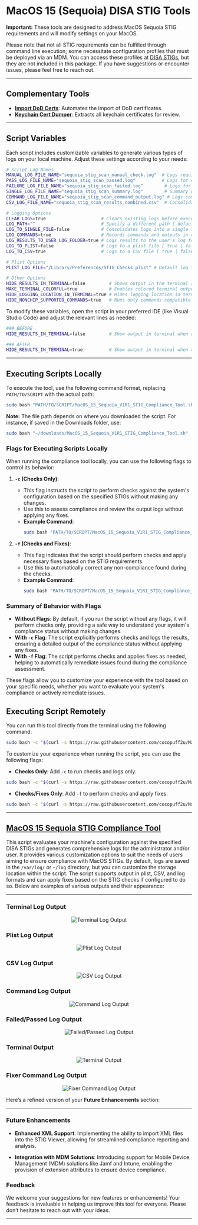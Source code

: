# MacOS 15 (Sequoia) DISA STIG Tools

**Important:** These tools are designed to address MacOS Sequoia STIG requirements and will modify settings on your MacOS.

Please note that not all STIG requirements can be fulfilled through command line execution; some necessitate configuration profiles that must be deployed via an MDM. You can access these profiles at [DISA STIGs](https://public.cyber.mil/stigs/), but they are not included in this package. If you have suggestions or encounter issues, please feel free to reach out.

---

## Complementary Tools

- **[Import DoD Certs](https://github.com/cocopuff2u/MacOS_GOV_Scripts/tree/main/Keychain_And_Certificates_Scripts/Import_DoD_Certs.sh)**: Automates the import of DoD certificates.
- **[Keychain Cert Dumper](https://github.com/cocopuff2u/MacOS_GOV_Scripts/tree/main/Keychain%20%26%20Certificates%20Scripts)**: Extracts all keychain certificates for review.

---

## Script Variables

Each script includes customizable variables to generate various types of logs on your local machine. Adjust these settings according to your needs:

```bash
# Script Log Names
MANUAL_LOG_FILE_NAME="sequoia_stig_scan_manual_check.log"  # Logs requiring manual review
PASS_LOG_FILE_NAME="sequoia_stig_scan_passed.log"          # Logs for checks that pass
FAILURE_LOG_FILE_NAME="sequoia_stig_scan_failed.log"        # Logs for checks that fail
SINGLE_LOG_FILE_NAME="sequoia_stig_scan_summary.log"        # Summary of passed and failed checks
COMMAND_LOG_FILE_NAME="sequoia_stig_scan_command_output.log" # Logs command outputs
CSV_LOG_FILE_NAME="sequoia_stig_scan_results_combined.csv"  # Consolidated CSV of results

# Logging Options
CLEAR_LOGS=true                     # Clears existing logs before execution [ true (default) | false ]
LOG_PATH=""                         # Specify a different path [ defaults to /var/log/ if left blank ]
LOG_TO_SINGLE_FILE=false            # Consolidates logs into a single file [ true | false (default) ]
LOG_COMMANDS=true                   # Records commands and outputs in a log file, ideal for STIG compliance [ true (default) | false ]
LOG_RESULTS_TO_USER_LOG_FOLDER=true # Logs results to the user's log folder [ true (default) | false ]
LOG_TO_PLIST=false                  # Logs to a plist file [ true | false (default) ]
LOG_TO_CSV=true                     # Logs to a CSV file [ true | false (default) ]

# Plist Options
PLIST_LOG_FILE="/Library/Preferences/STIG_Checks.plist" # Default log file path

# Other Options
HIDE_RESULTS_IN_TERMINAL=false         # Shows output in the terminal [ true | false (default) ]
MAKE_TERMINAL_COLORFUL=true            # Enables colored terminal output *Requires HIDE_RESULTS_IN_TERMINAL=false* [ true (default) | false ]
HIDE_LOGGING_LOCATION_IN_TERMINAL=true # Hides logging location in terminal output [ true (default) | false ]
HIDE_NONCHIP_SUPPORTED_COMMANDS=true   # Runs only commands compatible with the hardware [ true (default) | false ]
```

To modify these variables, open the script in your preferred IDE (like Visual Studio Code) and adjust the relevant lines as needed:

```bash
### BEFORE
HIDE_RESULTS_IN_TERMINAL=false         # Show output in terminal when running script locally [ true | false (default) ]

### AFTER
HIDE_RESULTS_IN_TERMINAL=true          # Show output in terminal when running script locally [ true | false (default) ]
```

---

## Executing Scripts Locally

To execute the tool, use the following command format, replacing `PATH/TO/SCRIPT` with the actual path:

```bash
sudo bash "PATH/TO/SCRIPT/MacOS_15_Sequoia_V1R1_STIG_Compliance_Tool.sh"
```

**Note:** The file path depends on where you downloaded the script. For instance, if saved in the Downloads folder, use:

```bash
sudo bash "~/downloads/MacOS_15_Sequoia_V1R1_STIG_Compliance_Tool.sh"
```

### Flags for Executing Scripts Locally

When running the compliance tool locally, you can use the following flags to control its behavior:

1. **`-c` (Checks Only)**:
   - This flag instructs the script to perform checks against the system's configuration based on the specified STIGs without making any changes. 
   - Use this to assess compliance and review the output logs without applying any fixes. 
   - **Example Command**:
     ```bash
     sudo bash "PATH/TO/SCRIPT/MacOS_15_Sequoia_V1R1_STIG_Compliance_Tool.sh" -c
     ```

2. **`-f` (Checks and Fixes)**:
   - This flag indicates that the script should perform checks and apply necessary fixes based on the STIG requirements.
   - Use this to automatically correct any non-compliance found during the checks. 
   - **Example Command**:
     ```bash
     sudo bash "PATH/TO/SCRIPT/MacOS_15_Sequoia_V1R1_STIG_Compliance_Tool.sh" -f
     ```

### Summary of Behavior with Flags

- **Without Flags**: By default, if you run the script without any flags, it will perform checks only, providing a safe way to understand your system's compliance status without making changes.
- **With `-c` Flag**: The script explicitly performs checks and logs the results, ensuring a detailed output of the compliance status without applying any fixes.
- **With `-f` Flag**: The script performs checks and applies fixes as needed, helping to automatically remediate issues found during the compliance assessment.

These flags allow you to customize your experience with the tool based on your specific needs, whether you want to evaluate your system's compliance or actively remediate issues.

## Executing Script Remotely

You can run this tool directly from the terminal using the following command:

```bash
sudo bash -c "$(curl -s https://raw.githubusercontent.com/cocopuff2u/MacOS_GOV_Scripts/main/MacOS_Sequoia_STIG_Tools/MacOS_15_Sequoia_V1R1_STIG_Compliance_Tool.sh)"
```

To customize your experience when running the script, you can use the following flags:

- **Checks Only**: Add `-c` to run checks and logs only.

```bash
sudo bash -c "$(curl -s https://raw.githubusercontent.com/cocopuff2u/MacOS_GOV_Scripts/main/MacOS_Sequoia_STIG_Tools/MacOS_15_Sequoia_V1R1_STIG_Compliance_Tool.sh)" -c
```

- **Checks/Fixes Only**: Add `-f` to perform checks and apply fixes.

```bash
sudo bash -c "$(curl -s https://raw.githubusercontent.com/cocopuff2u/MacOS_GOV_Scripts/main/MacOS_Sequoia_STIG_Tools/MacOS_15_Sequoia_V1R1_STIG_Compliance_Tool.sh)" -f
```

---

## [MacOS 15 Sequoia STIG Compliance Tool](https://github.com/cocopuff2u/MacOS_GOV_Scripts/blob/main/MacOS_Sequoia_STIG_Tools/MacOS_15_Sequoia_V1R1_STIG_Compliance_Tool.sh)

This script evaluates your machine's configuration against the specified DISA STIGs and generates comprehensive logs for the administrator and/or user. It provides various customization options to suit the needs of users aiming to ensure compliance with MacOS STIGs. By default, logs are saved in the `/var/log/` or `~/log` directory, but you can customize the storage location within the script. The script supports output in plist, CSV, and log formats and can apply fixes based on the STIG checks if configured to do so. Below are examples of various outputs and their appearance:

---

### Terminal Log Output

<p align="center">
<img src="images/Example_check_terminal_log.png" alt="Terminal Log Output">
</p>

### Plist Log Output

<p align="center">
<img src="images/Example_plist_output.png" alt="Plist Log Output">
</p>

### CSV Log Output

<p align="center">
<img src="images/Example_csv_output.png" alt="CSV Log Output">
</p>

### Command Log Output

<p align="center">
<img src="images/Example_Command_output_log.png" alt="Command Log Output">
</p>

### Failed/Passed Log Output

<p align="center">
<img src="images/Example_Passed_STIG_log.png" alt="Failed/Passed Log Output">
</p>

### Terminal Output

<p align="center">
<img src="images/Example_terminal_fixer_log.png" alt="Terminal Output">
</p>

### Fixer Command Log Output

<p align="center">
<img src="images/Example_Fixer_Command_output_log.png" alt="Fixer Command Log Output">
</p>

Here’s a refined version of your **Future Enhancements** section:

---

### Future Enhancements

- **Enhanced XML Support**: Implementing the ability to import XML files into the STIG Viewer, allowing for streamlined compliance reporting and analysis.

- **Integration with MDM Solutions**: Introducing support for Mobile Device Management (MDM) solutions like Jamf and Intune, enabling the provision of extension attributes to ensure device compliance.

### Feedback

We welcome your suggestions for new features or enhancements! Your feedback is invaluable in helping us improve this tool for everyone. Please don’t hesitate to reach out with your ideas.

---